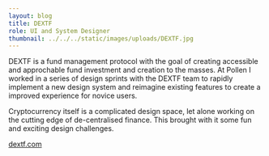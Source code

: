 ```yaml
---
layout: blog
title: DEXTF
role: UI and System Designer
thumbnail: ../../../static/images/uploads/DEXTF.jpg
---
```

DEXTF is a fund management protocol with the goal of creating accessible and approchable fund investment and creation to the masses. At Pollen I worked in a series of design sprints with the DEXTF team to rapidly implement a new design system and reimagine existing features to create a improved experience for novice users.

Cryptocurrency itself is a complicated design space, let alone working on the cutting edge of de-centralised finance. This brought with it some fun and exciting design challenges. 

[dextf.com](https://dextf.com/)